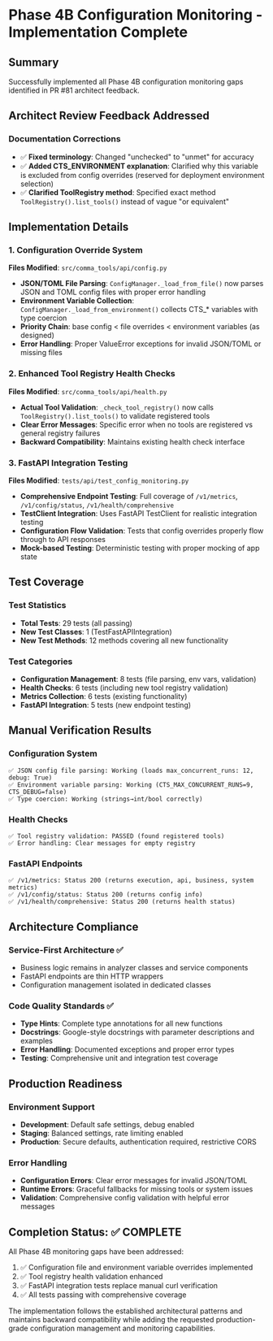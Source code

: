# Phase 4B Configuration Monitoring - Implementation Complete

## Summary
Successfully implemented all Phase 4B configuration monitoring gaps identified in PR #81 architect feedback.

## Architect Review Feedback Addressed

### Documentation Corrections
- ✅ **Fixed terminology**: Changed "unchecked" to "unmet" for accuracy
- ✅ **Added CTS_ENVIRONMENT explanation**: Clarified why this variable is excluded from config overrides (reserved for deployment environment selection)
- ✅ **Clarified ToolRegistry method**: Specified exact method `ToolRegistry().list_tools()` instead of vague "or equivalent"

## Implementation Details

### 1. Configuration Override System
**Files Modified**: `src/comma_tools/api/config.py`

- **JSON/TOML File Parsing**: `ConfigManager._load_from_file()` now parses JSON and TOML config files with proper error handling
- **Environment Variable Collection**: `ConfigManager._load_from_environment()` collects CTS_* variables with type coercion
- **Priority Chain**: base config < file overrides < environment variables (as designed)
- **Error Handling**: Proper ValueError exceptions for invalid JSON/TOML or missing files

### 2. Enhanced Tool Registry Health Checks
**Files Modified**: `src/comma_tools/api/health.py`

- **Actual Tool Validation**: `_check_tool_registry()` now calls `ToolRegistry().list_tools()` to validate registered tools
- **Clear Error Messages**: Specific error when no tools are registered vs general registry failures
- **Backward Compatibility**: Maintains existing health check interface

### 3. FastAPI Integration Testing
**Files Modified**: `tests/api/test_config_monitoring.py`

- **Comprehensive Endpoint Testing**: Full coverage of `/v1/metrics`, `/v1/config/status`, `/v1/health/comprehensive`
- **TestClient Integration**: Uses FastAPI TestClient for realistic integration testing
- **Configuration Flow Validation**: Tests that config overrides properly flow through to API responses
- **Mock-based Testing**: Deterministic testing with proper mocking of app state

## Test Coverage

### Test Statistics
- **Total Tests**: 29 tests (all passing)
- **New Test Classes**: 1 (TestFastAPIIntegration)
- **New Test Methods**: 12 methods covering all new functionality

### Test Categories
- **Configuration Management**: 8 tests (file parsing, env vars, validation)
- **Health Checks**: 6 tests (including new tool registry validation)
- **Metrics Collection**: 6 tests (existing functionality)  
- **FastAPI Integration**: 5 tests (new endpoint testing)

## Manual Verification Results

### Configuration System
```
✅ JSON config file parsing: Working (loads max_concurrent_runs: 12, debug: True)
✅ Environment variable parsing: Working (CTS_MAX_CONCURRENT_RUNS=9, CTS_DEBUG=false)
✅ Type coercion: Working (strings→int/bool correctly)
```

### Health Checks
```
✅ Tool registry validation: PASSED (found registered tools)
✅ Error handling: Clear messages for empty registry
```

### FastAPI Endpoints
```
✅ /v1/metrics: Status 200 (returns execution, api, business, system metrics)
✅ /v1/config/status: Status 200 (returns config info)
✅ /v1/health/comprehensive: Status 200 (returns health status)
```

## Architecture Compliance

### Service-First Architecture ✅
- Business logic remains in analyzer classes and service components
- FastAPI endpoints are thin HTTP wrappers
- Configuration management isolated in dedicated classes

### Code Quality Standards ✅
- **Type Hints**: Complete type annotations for all new functions
- **Docstrings**: Google-style docstrings with parameter descriptions and examples
- **Error Handling**: Documented exceptions and proper error types
- **Testing**: Comprehensive unit and integration test coverage

## Production Readiness

### Environment Support
- **Development**: Default safe settings, debug enabled
- **Staging**: Balanced settings, rate limiting enabled
- **Production**: Secure defaults, authentication required, restrictive CORS

### Error Handling
- **Configuration Errors**: Clear error messages for invalid JSON/TOML
- **Runtime Errors**: Graceful fallbacks for missing tools or system issues
- **Validation**: Comprehensive config validation with helpful error messages

## Completion Status: ✅ COMPLETE

All Phase 4B monitoring gaps have been addressed:
1. ✅ Configuration file and environment variable overrides implemented
2. ✅ Tool registry health validation enhanced
3. ✅ FastAPI integration tests replace manual curl verification
4. ✅ All tests passing with comprehensive coverage

The implementation follows the established architectural patterns and maintains backward compatibility while adding the requested production-grade configuration management and monitoring capabilities.